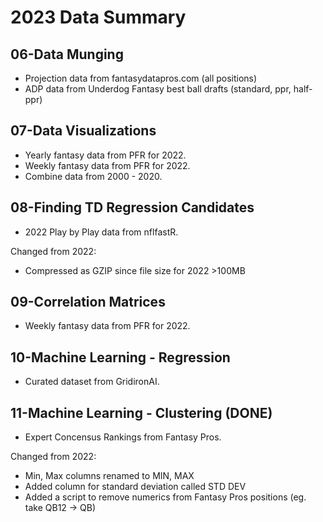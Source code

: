 # 2023 Data Summary

## 06-Data Munging
* Projection data from fantasydatapros.com (all positions)
* ADP data from Underdog Fantasy best ball drafts (standard, ppr, half-ppr)

## 07-Data Visualizations
* Yearly fantasy data from PFR for 2022.
* Weekly fantasy data from PFR for 2022.
* Combine data from 2000 - 2020.

## 08-Finding TD Regression Candidates
* 2022 Play by Play data from nflfastR.

Changed from 2022:
* Compressed as GZIP since file size for 2022 >100MB

## 09-Correlation Matrices
* Weekly fantasy data from PFR for 2022.

## 10-Machine Learning - Regression
* Curated dataset from GridironAI.

## 11-Machine Learning - Clustering (DONE)
* Expert Concensus Rankings from Fantasy Pros.

Changed from 2022:
* Min, Max columns renamed to MIN, MAX
* Added column for standard deviation called STD DEV
* Added a script to remove numerics from Fantasy Pros positions (eg. take QB12 -> QB)
